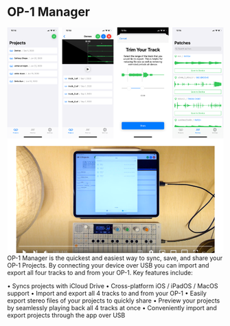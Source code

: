 # OP-1 Manager

![OP-1 Manager Demo](../../img/op1manager.png)
OP-1 Manager is the quickest and easiest way to sync, save, and share your OP-1 Projects. By connecting your device over USB you can import and export all four tracks to and from your OP-1.
Key features include:

• Syncs projects with iCloud Drive
• Cross-platform iOS / iPadOS / MacOS support
• Import and export all 4 tracks to and from your OP-1
• Easily export stereo files of your projects to quickly share
• Preview your projects by seamlessly playing back all 4 tracks at once
• Conveniently import and export projects through the app over USB
